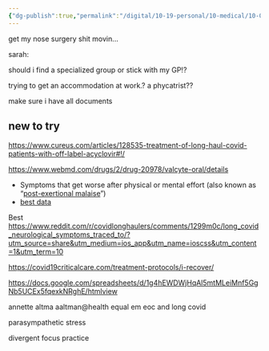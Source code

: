 ```yaml
---
{"dg-publish":true,"permalink":"/digital/10-19-personal/10-medical/10-02-long-covid/00-notes/","tags":["gardenEntry"],"noteIcon":""}
---
```



get my nose surgery shit movin…




sarah:

should i find a specialized group
or
stick with my GP!?

trying to get an accommodation at work.?
a phycatrist??





make sure i have all documents




## new to try

<https://www.cureus.com/articles/128535-treatment-of-long-haul-covid-patients-with-off-label-acyclovir#!/>

<https://www.webmd.com/drugs/2/drug-20978/valcyte-oral/details>



-   Symptoms that get worse after physical or mental effort (also known as “[post-exertional malaise](https://www.cdc.gov/me-cfs/symptoms-diagnosis/symptoms.html)”)
- [best data](https://www.cdc.gov/me-cfs/index.html)


Best 
https://www.reddit.com/r/covidlonghaulers/comments/1299m0c/long_covid_neurological_symptoms_traced_to/?utm_source=share&utm_medium=ios_app&utm_name=ioscss&utm_content=1&utm_term=10


https://covid19criticalcare.com/treatment-protocols/i-recover/

https://docs.google.com/spreadsheets/d/1g4hEWDWjHqAl5mtMLeiMnf5GgNb5UCEx5fqexkNRghE/htmlview


annette altma
aaltman@health
equal em
eoc and long covid


parasympathetic stress


divergent focus
practice
